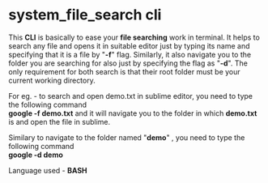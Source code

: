 # system_file_search cli
This <b>CLI</b> is basically to ease your <b>file searching</b> work in terminal. It helps to search any file and opens it in suitable editor just by typing its name and specifying that it is a file by "<b>-f</b>" flag. Similarly, it also navigate you to the folder you are searching for also just by specifying the flag as "<b>-d</b>". The only requirement for both search is that their root folder must be your current working directory.

For eg. -  to search and open demo.txt in sublime editor, you need to type the following command <br>
 <b>google -f demo.txt</b> and it will navigate you to the folder in which <b>demo.txt</b> is and open the file in sublime.<br>
 
Similary to navigate to the folder named "<b>demo</b>" , you need to type the following command <br>
<b>google -d demo </b> 

Language used - <b> BASH </b>



